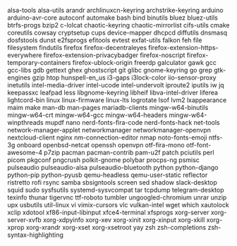 alsa-tools
alsa-utils
arandr
archlinuxcn-keyring
archstrike-keyring
arduino
arduino-avr-core
autoconf
automake
bash
bind
binutils
bluez
bluez-utils
btrfs-progs
bzip2
c-lolcat
chaotic-keyring
chaotic-mirrorlist
cifs-utils
cmake
coreutils
cowsay
cryptsetup
cups
device-mapper
dhcpcd
diffutils
dnsmasq
dosfstools
dunst
e2fsprogs
efitools
evtest
exfat-utils
falkon
feh
file
filesystem
findutils
firefox
firefox-decentraleyes
firefox-extension-https-everywhere
firefox-extension-privacybadger
firefox-noscript
firefox-temporary-containers
firefox-ublock-origin
freerdp
galculator
gawk
gcc
gcc-libs
gdb
gettext
ghex
ghostscript
git
glibc
gnome-keyring
go
grep
gtk-engines
gzip
htop
hunspell-en_us
i3-gaps
i3lock-color
iio-sensor-proxy
inetutils
intel-media-driver
intel-ucode
intel-undervolt
iproute2
iputils
iw
jq
keepassxc
leafpad
less
libgnome-keyring
libheif
libva-intel-driver
liferea
lightcord-bin
linux
linux-firmware
linux-lts
logrotate
lsof
lvm2
lxappearance
maim
make
man-db
man-pages
mariadb-clients
mingw-w64-binutils
mingw-w64-crt
mingw-w64-gcc
mingw-w64-headers
mingw-w64-winpthreads
mupdf
nano
nerd-fonts-fira-code
nerd-fonts-hack
net-tools
network-manager-applet
networkmanager
networkmanager-openvpn
nextcloud-client
nginx
nm-connection-editor
nmap
noto-fonts-emoji
ntfs-3g
onboard
openbsd-netcat
openssh
openvpn
otf-fira-mono
otf-font-awesome-4
p7zip
pacman
pacman-contrib
pam-u2f
patch
pciutils
perl
picom
pkgconf
pngcrush
polkit-gnome
polybar
procps-ng
psmisc
pulseaudio
pulseaudio-alsa
pulseaudio-bluetooth
python
python-django
python-pip
python-pyusb
qemu-headless
qemu-user-static
reflector
ristretto
rofi
rsync
samba
sbsigntools
screen
sed
shadow
slack-desktop
squid
sudo
sysfsutils
systemd-sysvcompat
tar
tcpdump
telegram-desktop
texinfo
thunar
tigervnc
ttf-roboto
tumbler
ungoogled-chromium
unrar
unzip
upx
usbutils
util-linux
vi
vimix-cursors
vlc
vulkan-intel
wget
which
xautolock
xclip
xdotool
xf86-input-libinput
xfce4-terminal
xfsprogs
xorg-server
xorg-server-xvfb
xorg-xdpyinfo
xorg-xev
xorg-xinit
xorg-xinput
xorg-xkill
xorg-xprop
xorg-xrandr
xorg-xset
xorg-xsetroot
yay
zsh
zsh-completions
zsh-syntax-highlighting
